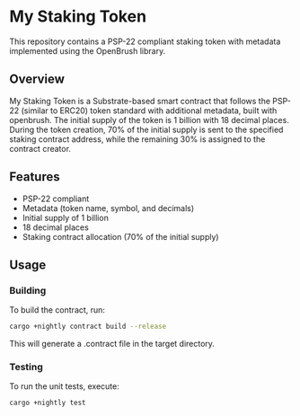 # My Staking Token
This repository contains a PSP-22 compliant staking token with metadata implemented using the OpenBrush library.

## Overview
My Staking Token is a Substrate-based smart contract that follows the PSP-22 (similar to ERC20) token standard with additional metadata, built with openbrush. The initial supply of the token is 1 billion with 18 decimal places. During the token creation, 70% of the initial supply is sent to the specified staking contract address, while the remaining 30% is assigned to the contract creator.

## Features
- PSP-22 compliant
- Metadata (token name, symbol, and decimals)
- Initial supply of 1 billion
- 18 decimal places
- Staking contract allocation (70% of the initial supply)

## Usage
### Building
To build the contract, run:

```bash
cargo +nightly contract build --release
```
This will generate a .contract file in the target directory.

### Testing
To run the unit tests, execute:

```bash
cargo +nightly test
```